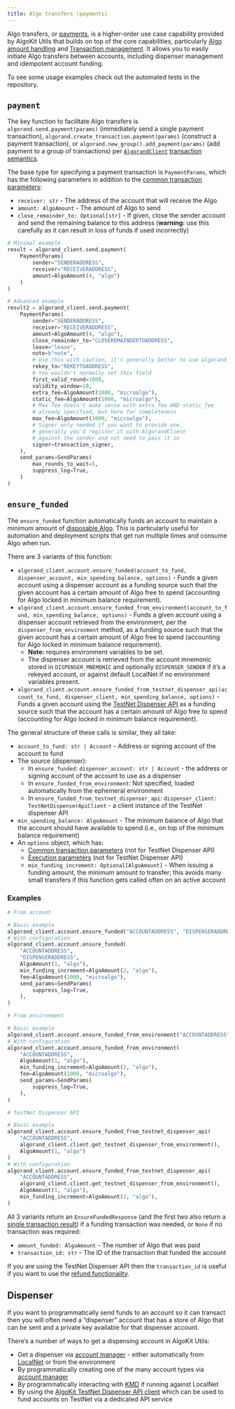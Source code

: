```yaml
---
title: Algo transfers (payments)
---
```

Algo transfers, or [payments](https://dev.algorand.co/concepts/transactions/types#payment-transaction), is a higher-order use case capability provided by AlgoKit Utils that builds on top of the core capabilities, particularly [Algo amount handling](/algokit/utils/python/docs/markdown/capabilities/amount/) and [Transaction management](/algokit/utils/python/docs/markdown/capabilities/transaction/). It allows you to easily initiate Algo transfers between accounts, including dispenser management and idempotent account funding.

To see some usage examples check out the automated tests in the repository.

## `payment`

The key function to facilitate Algo transfers is `algorand.send.payment(params)` (immediately send a single payment transaction), `algorand.create_transaction.payment(params)` (construct a payment transaction), or `algorand.new_group().add_payment(params)` (add payment to a group of transactions) per [`AlgorandClient`](/algokit/utils/python/docs/markdown/capabilities/algorand-client/) [transaction semantics](/algokit/utils/python/docs/markdown/capabilities/algorand-client/#creating-and-issuing-transactions).

The base type for specifying a payment transaction is `PaymentParams`, which has the following parameters in addition to the [common transaction parameters](/algokit/utils/python/docs/markdown/capabilities/algorand-client/#transaction-parameters):

- `receiver: str` - The address of the account that will receive the Algo
- `amount: AlgoAmount` - The amount of Algo to send
- `close_remainder_to: Optional[str]` - If given, close the sender account and send the remaining balance to this address (**warning:** use this carefully as it can result in loss of funds if used incorrectly)

```python
# Minimal example
result = algorand_client.send.payment(
    PaymentParams(
        sender="SENDERADDRESS",
        receiver="RECEIVERADDRESS",
        amount=AlgoAmount(4, "algo")
    )
)

# Advanced example
result2 = algorand_client.send.payment(
    PaymentParams(
        sender="SENDERADDRESS",
        receiver="RECEIVERADDRESS",
        amount=AlgoAmount(4, "algo"),
        close_remainder_to="CLOSEREMAINDERTOADDRESS",
        lease="lease",
        note=b"note",
        # Use this with caution, it's generally better to use algorand_client.account.rekey_account
        rekey_to="REKEYTOADDRESS",
        # You wouldn't normally set this field
        first_valid_round=1000,
        validity_window=10,
        extra_fee=AlgoAmount(1000, "microalgo"),
        static_fee=AlgoAmount(1000, "microalgo"),
        # Max fee doesn't make sense with extra_fee AND static_fee
        # already specified, but here for completeness
        max_fee=AlgoAmount(3000, "microalgo"),
        # Signer only needed if you want to provide one,
        # generally you'd register it with AlgorandClient
        # against the sender and not need to pass it in
        signer=transaction_signer,
    ),
    send_params=SendParams(
        max_rounds_to_wait=5,
        suppress_log=True,
    )
)
```

## `ensure_funded`

The `ensure_funded` function automatically funds an account to maintain a minimum amount of [disposable Algo](https://dev.algorand.co/concepts/smart-contracts/costs-constraints#mbr). This is particularly useful for automation and deployment scripts that get run multiple times and consume Algo when run.

There are 3 variants of this function:

- `algorand_client.account.ensure_funded(account_to_fund, dispenser_account, min_spending_balance, options)` - Funds a given account using a dispenser account as a funding source such that the given account has a certain amount of Algo free to spend (accounting for Algo locked in minimum balance requirement).
- `algorand_client.account.ensure_funded_from_environment(account_to_fund, min_spending_balance, options)` - Funds a given account using a dispenser account retrieved from the environment, per the `dispenser_from_environment` method, as a funding source such that the given account has a certain amount of Algo free to spend (accounting for Algo locked in minimum balance requirement).
  - **Note:** requires environment variables to be set.
  - The dispenser account is retrieved from the account mnemonic stored in `DISPENSER_MNEMONIC` and optionally `DISPENSER_SENDER`
    if it’s a rekeyed account, or against default LocalNet if no environment variables present.
- `algorand_client.account.ensure_funded_from_testnet_dispenser_api(account_to_fund, dispenser_client, min_spending_balance, options)` - Funds a given account using the [TestNet Dispenser API](https://github.com/algorandfoundation/algokit/blob/main/docs/testnet_api.md) as a funding source such that the account has a certain amount of Algo free to spend (accounting for Algo locked in minimum balance requirement).

The general structure of these calls is similar, they all take:

- `account_to_fund: str | Account` - Address or signing account of the account to fund
- The source (dispenser):
  - In `ensure_funded`: `dispenser_account: str | Account` - the address or signing account of the account to use as a dispenser
  - In `ensure_funded_from_environment`: Not specified, loaded automatically from the ephemeral environment
  - In `ensure_funded_from_testnet_dispenser_api`: `dispenser_client: TestNetDispenserApiClient` - a client instance of the TestNet dispenser API
- `min_spending_balance: AlgoAmount` - The minimum balance of Algo that the account should have available to spend (i.e., on top of the minimum balance requirement)
- An `options` object, which has:
  - [Common transaction parameters](/algokit/utils/python/docs/markdown/capabilities/algorand-client/#transaction-parameters) (not for TestNet Dispenser API)
  - [Execution parameters](/algokit/utils/python/docs/markdown/capabilities/algorand-client/#sending-a-single-transaction) (not for TestNet Dispenser API)
  - `min_funding_increment: Optional[AlgoAmount]` - When issuing a funding amount, the minimum amount to transfer; this avoids many small transfers if this function gets called often on an active account

### Examples

```python
# From account

# Basic example
algorand_client.account.ensure_funded("ACCOUNTADDRESS", "DISPENSERADDRESS", AlgoAmount(1, "algo"))
# With configuration
algorand_client.account.ensure_funded(
    "ACCOUNTADDRESS",
    "DISPENSERADDRESS",
    AlgoAmount(1, "algo"),
    min_funding_increment=AlgoAmount(2, "algo"),
    fee=AlgoAmount(1000, "microalgo"),
    send_params=SendParams(
        suppress_log=True,
    ),
)

# From environment

# Basic example
algorand_client.account.ensure_funded_from_environment("ACCOUNTADDRESS", AlgoAmount(1, "algo"))
# With configuration
algorand_client.account.ensure_funded_from_environment(
    "ACCOUNTADDRESS",
    AlgoAmount(1, "algo"),
    min_funding_increment=AlgoAmount(2, "algo"),
    fee=AlgoAmount(1000, "microalgo"),
    send_params=SendParams(
        suppress_log=True,
    ),
)

# TestNet Dispenser API

# Basic example
algorand_client.account.ensure_funded_from_testnet_dispenser_api(
    "ACCOUNTADDRESS",
    algorand_client.client.get_testnet_dispenser_from_environment(),
    AlgoAmount(1, "algo")
)
# With configuration
algorand_client.account.ensure_funded_from_testnet_dispenser_api(
    "ACCOUNTADDRESS",
    algorand_client.client.get_testnet_dispenser_from_environment(),
    AlgoAmount(1, "algo"),
    min_funding_increment=AlgoAmount(2, "algo"),
)
```

All 3 variants return an `EnsureFundedResponse` (and the first two also return a [single transaction result](/algokit/utils/python/docs/markdown/capabilities/algorand-client/#sending-a-single-transaction)) if a funding transaction was needed, or `None` if no transaction was required:

- `amount_funded: AlgoAmount` - The number of Algo that was paid
- `transaction_id: str` - The ID of the transaction that funded the account

If you are using the TestNet Dispenser API then the `transaction_id` is useful if you want to use the [refund functionality](/algokit/utils/python/docs/markdown/capabilities/dispenser-client/#registering-a-refund).

## Dispenser

If you want to programmatically send funds to an account so it can transact then you will often need a “dispenser” account that has a store of Algo that can be sent and a private key available for that dispenser account.

There’s a number of ways to get a dispensing account in AlgoKit Utils:

- Get a dispenser via [account manager](/algokit/utils/python/docs/markdown/capabilities/account/#dispenser) - either automatically from [LocalNet](https://github.com/algorandfoundation/algokit-cli/blob/main/docs/features/localnet.md) or from the environment
- By programmatically creating one of the many account types via [account manager](/algokit/utils/python/docs/markdown/capabilities/account/#accounts)
- By programmatically interacting with [KMD](/algokit/utils/python/docs/markdown/capabilities/account/#kmd-account-management) if running against LocalNet
- By using the [AlgoKit TestNet Dispenser API client](/algokit/utils/python/docs/markdown/capabilities/dispenser-client/) which can be used to fund accounts on TestNet via a dedicated API service